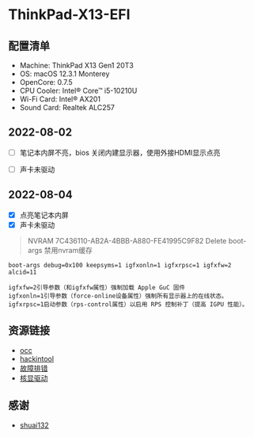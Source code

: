 # ThinkPad-X13-EFI

## 配置清单

- Machine: ThinkPad X13 Gen1 20T3
- OS: macOS 12.3.1 Monterey
- OpenCore: 0.7.5
- CPU Cooler: Intel® Core™ i5-10210U
- Wi-Fi Card: Intel® AX201
- Sound Card: Realtek ALC257
 
## 2022-08-02

- [ ] 笔记本内屏不亮，bios 关闭内建显示器，使用外接HDMI显示点亮
- [ ] 声卡未驱动


## 2022-08-04

- [x] 点亮笔记本内屏
- [x] 声卡未驱动

> NVRAM 7C436110-AB2A-4BBB-A880-FE41995C9F82  Delete boot-args 禁用nvram缓存

```
boot-args debug=0x100 keepsyms=1 igfxonln=1 igfxrpsc=1 igfxfw=2  alcid=11

igfxfw=2引导参数（和igfxfw属性）强制加载 Apple GuC 固件
igfxonln=1引导参数（force-online设备属性）强制所有显示器上的在线状态。
igfxrpsc=1启动参数（rps-control属性）以启用 RPS 控制补丁（提高 IGPU 性能）。
``` 

## 资源链接

- [occ](https://mackie100projects.altervista.org/occ-changelog-version-2-52-0-1/)
- [hackintool](https://github.com/headkaze/Hackintool/releases)
- [故障排错](https://apple.sqlsec.com/10-%E6%8E%92%E9%94%99/)
- [核显驱动](https://billy233.github.io/post/WhateverGreen) 

## 感谢

- [shuai132](https://github.com/shuai132)

